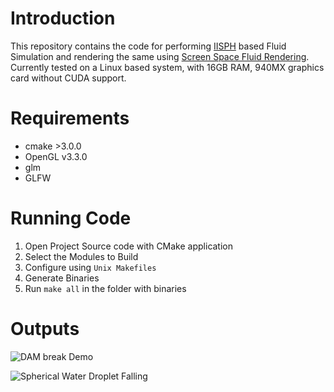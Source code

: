 # Introduction

This repository contains the code for performing [IISPH](https://cg.informatik.uni-freiburg.de/publications/2013_TVCG_IISPH.pdf) based Fluid Simulation and rendering the same using [Screen Space Fluid Rendering](http://www.cs.rug.nl/~roe/publications/fluidcurvature.pdf). Currently tested on a Linux based system, with 16GB RAM, 940MX graphics card without CUDA support. 

# Requirements

- cmake >3.0.0
- OpenGL v3.3.0
- glm
- GLFW

# Running Code

1. Open Project Source code with CMake application
2. Select the Modules to Build
3. Configure using `Unix Makefiles`
4. Generate Binaries
5. Run `make all` in the folder with binaries

# Outputs

![DAM break Demo](Resources/dam.gif)

![Spherical Water Droplet Falling](Resources/sphere.gif)
